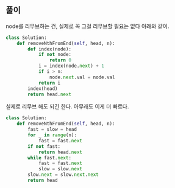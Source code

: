 ## 풀이

node를 리무브하는 건, 실제로 꼭 그걸 리무브할 필요는 없다 아래와 같이.  

```python
class Solution:
    def removeNthFromEnd(self, head, n):
        def index(node):
            if not node:
                return 0
            i = index(node.next) + 1
            if i > n:
                node.next.val = node.val
            return i
        index(head)
        return head.next
```

실제로 리무브 해도 되긴 한다. 아무래도 이게 더 빠르다.  

```python
class Solution:
    def removeNthFromEnd(self, head, n):
        fast = slow = head
        for _ in range(n):
            fast = fast.next
        if not fast:
            return head.next
        while fast.next:
            fast = fast.next
            slow = slow.next
        slow.next = slow.next.next
        return head
```
